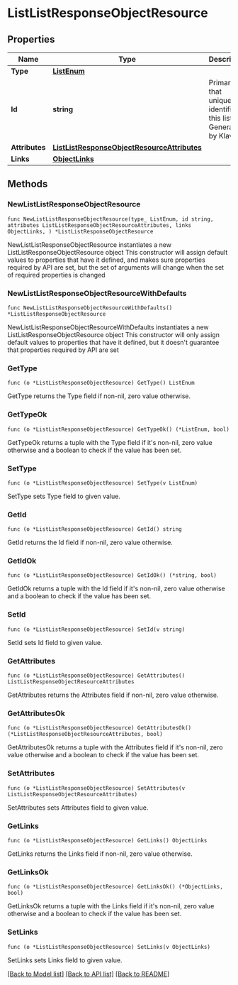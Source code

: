 # ListListResponseObjectResource

## Properties

Name | Type | Description | Notes
------------ | ------------- | ------------- | -------------
**Type** | [**ListEnum**](ListEnum.md) |  | 
**Id** | **string** | Primary key that uniquely identifies this list. Generated by Klaviyo. | 
**Attributes** | [**ListListResponseObjectResourceAttributes**](ListListResponseObjectResourceAttributes.md) |  | 
**Links** | [**ObjectLinks**](ObjectLinks.md) |  | 

## Methods

### NewListListResponseObjectResource

`func NewListListResponseObjectResource(type_ ListEnum, id string, attributes ListListResponseObjectResourceAttributes, links ObjectLinks, ) *ListListResponseObjectResource`

NewListListResponseObjectResource instantiates a new ListListResponseObjectResource object
This constructor will assign default values to properties that have it defined,
and makes sure properties required by API are set, but the set of arguments
will change when the set of required properties is changed

### NewListListResponseObjectResourceWithDefaults

`func NewListListResponseObjectResourceWithDefaults() *ListListResponseObjectResource`

NewListListResponseObjectResourceWithDefaults instantiates a new ListListResponseObjectResource object
This constructor will only assign default values to properties that have it defined,
but it doesn't guarantee that properties required by API are set

### GetType

`func (o *ListListResponseObjectResource) GetType() ListEnum`

GetType returns the Type field if non-nil, zero value otherwise.

### GetTypeOk

`func (o *ListListResponseObjectResource) GetTypeOk() (*ListEnum, bool)`

GetTypeOk returns a tuple with the Type field if it's non-nil, zero value otherwise
and a boolean to check if the value has been set.

### SetType

`func (o *ListListResponseObjectResource) SetType(v ListEnum)`

SetType sets Type field to given value.


### GetId

`func (o *ListListResponseObjectResource) GetId() string`

GetId returns the Id field if non-nil, zero value otherwise.

### GetIdOk

`func (o *ListListResponseObjectResource) GetIdOk() (*string, bool)`

GetIdOk returns a tuple with the Id field if it's non-nil, zero value otherwise
and a boolean to check if the value has been set.

### SetId

`func (o *ListListResponseObjectResource) SetId(v string)`

SetId sets Id field to given value.


### GetAttributes

`func (o *ListListResponseObjectResource) GetAttributes() ListListResponseObjectResourceAttributes`

GetAttributes returns the Attributes field if non-nil, zero value otherwise.

### GetAttributesOk

`func (o *ListListResponseObjectResource) GetAttributesOk() (*ListListResponseObjectResourceAttributes, bool)`

GetAttributesOk returns a tuple with the Attributes field if it's non-nil, zero value otherwise
and a boolean to check if the value has been set.

### SetAttributes

`func (o *ListListResponseObjectResource) SetAttributes(v ListListResponseObjectResourceAttributes)`

SetAttributes sets Attributes field to given value.


### GetLinks

`func (o *ListListResponseObjectResource) GetLinks() ObjectLinks`

GetLinks returns the Links field if non-nil, zero value otherwise.

### GetLinksOk

`func (o *ListListResponseObjectResource) GetLinksOk() (*ObjectLinks, bool)`

GetLinksOk returns a tuple with the Links field if it's non-nil, zero value otherwise
and a boolean to check if the value has been set.

### SetLinks

`func (o *ListListResponseObjectResource) SetLinks(v ObjectLinks)`

SetLinks sets Links field to given value.



[[Back to Model list]](../README.md#documentation-for-models) [[Back to API list]](../README.md#documentation-for-api-endpoints) [[Back to README]](../README.md)


